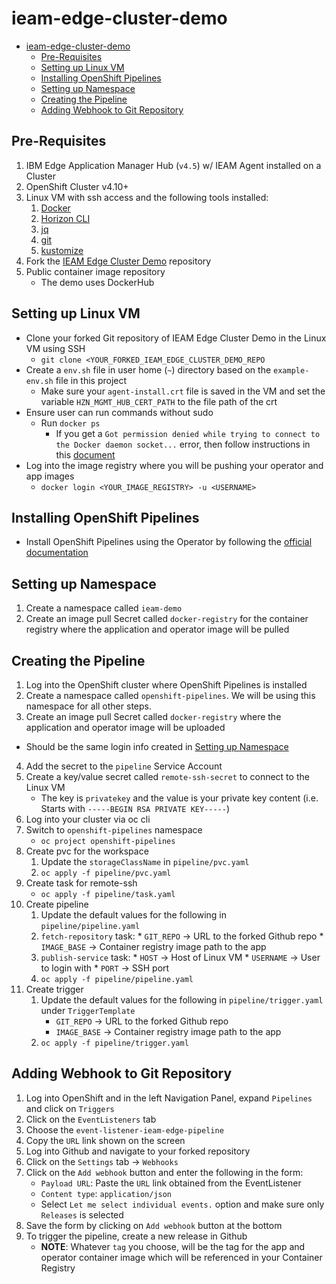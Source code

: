 # ieam-edge-cluster-demo
- [ieam-edge-cluster-demo](#ieam-edge-cluster-demo)
  - [Pre-Requisites](#pre-requisites)
  - [Setting up Linux VM](#setting-up-linux-vm)
  - [Installing OpenShift Pipelines](#installing-openshift-pipelines)
  - [Setting up Namespace](#setting-up-namespace)
  - [Creating the Pipeline](#creating-the-pipeline)
  - [Adding Webhook to Git Repository](#adding-webhook-to-git-repository)

## Pre-Requisites
1. IBM Edge Application Manager Hub (`v4.5`) w/ IEAM Agent installed on a Cluster
2. OpenShift Cluster v4.10+
3. Linux VM with ssh access and the following tools installed:
   1. [Docker](https://docs.docker.com/engine/install/)
   2. [Horizon CLI](https://www.ibm.com/docs/en/eam/4.5?topic=cli-installing-hzn)
   3. [jq](https://jqlang.github.io/jq/download/)
   4. [git](https://git-scm.com/download/)
   5. [kustomize](https://kubectl.docs.kubernetes.io/installation/kustomize/)
4. Fork the [IEAM Edge Cluster Demo](https://github.com/Client-Engineering-Industry-Squad-1/ieam-edge-cluster-demo) repository
5. Public container image repository
   * The demo uses DockerHub

## Setting up Linux VM
* Clone your forked Git repository of IEAM Edge Cluster Demo in the Linux VM using SSH
  * `git clone <YOUR_FORKED_IEAM_EDGE_CLUSTER_DEMO_REPO`
* Create a `env.sh` file in user home (`~`) directory based on the `example-env.sh` file in this project
  * Make sure your `agent-install.crt` file is saved in the VM and set the variable `HZN_MGMT_HUB_CERT_PATH` to the file path of the crt
* Ensure user can run commands without sudo
  * Run `docker ps`
    * If you get a `Got permission denied while trying to connect to the Docker daemon socket...` error, then follow instructions in this [document](https://docs.docker.com/engine/install/linux-postinstall/)
* Log into the image registry where you will be pushing your operator and app images
  * `docker login <YOUR_IMAGE_REGISTRY> -u <USERNAME>`

## Installing OpenShift Pipelines
* Install OpenShift Pipelines using the Operator by following the [official documentation](https://docs.openshift.com/container-platform/4.11/cicd/pipelines/installing-pipelines.html#op-installing-pipelines-operator-in-web-console_installing-pipelines)

## Setting up Namespace
1. Create a namespace called `ieam-demo`
2. Create an image pull Secret called `docker-registry` for the container registry where the application and operator image will be pulled

## Creating the Pipeline
1. Log into the OpenShift cluster where OpenShift Pipelines is installed
2. Create a namespace called `openshift-pipelines`. We will be using this namespace for all other steps.
3. Create an image pull Secret called `docker-registry` where the application and operator image will be uploaded
  * Should be the same login info created in [Setting up Namespace](#setting-up-namespace)
4. Add the secret to the `pipeline` Service Account
5. Create a key/value secret called `remote-ssh-secret` to connect to the Linux VM
   * The key is `privatekey` and the value is your private key content (i.e. Starts with `-----BEGIN RSA PRIVATE KEY-----`)
6. Log into your cluster via oc cli
7. Switch to `openshift-pipelines` namespace
    * `oc project openshift-pipelines`
8. Create pvc for the workspace
   1. Update the `storageClassName` in `pipeline/pvc.yaml`
   2. `oc apply -f pipeline/pvc.yaml`
9. Create task for remote-ssh
    * `oc apply -f pipeline/task.yaml`
10. Create pipeline
    1. Update the default values for the following in `pipeline/pipeline.yaml`
      1. `fetch-repository` task:
        * `GIT_REPO` -> URL to the forked Github repo
        * `IMAGE_BASE` -> Container registry image path to the app
      2. `publish-service` task:
        * `HOST` -> Host of Linux VM
        * `USERNAME` -> User to login with
        * `PORT` -> SSH port
    2. `oc apply -f pipeline/pipeline.yaml`
11. Create trigger
    1. Update the default values for the following in `pipeline/trigger.yaml` under `TriggerTemplate`
        * `GIT_REPO` -> URL to the forked Github repo
        * `IMAGE_BASE` -> Container registry image path to the app
    2. `oc apply -f pipeline/trigger.yaml`

## Adding Webhook to Git Repository
1. Log into OpenShift and in the left Navigation Panel, expand `Pipelines` and click on `Triggers`
2. Click on the `EventListeners` tab
3. Choose the `event-listener-ieam-edge-pipeline`
4. Copy the `URL` link shown on the screen
5. Log into Github and navigate to your forked repository
6. Click on the `Settings` tab -> `Webhooks`
7. Click on the `Add webhook` button and enter the following in the form:
   * `Payload URL`: Paste the `URL` link obtained from the EventListener
   * `Content type`: `application/json`
   * Select `Let me select individual events.` option and make sure only `Releases` is selected
8. Save the form by clicking on `Add webhook` button at the bottom
9. To trigger the pipeline, create a new release in Github
   * **NOTE**: Whatever `tag` you choose, will be the tag for the app and operator container image which will be referenced in your Container Registry